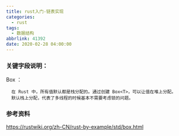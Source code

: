 ```yaml
---
title: rust入门-链表实现
categories:
  - rust
tags:
  - 数据结构
abbrlink: 41392
date: 2020-02-28 04:00:00
---
```


### 关键字段说明：

Box ：
```
  在 Rust 中，所有值默认都是栈分配的。通过创建 Box<T>，可以让值在堆上分配。
  默认栈上分配，代表了多线程的时候基本不需要考虑锁的问题。
```


### 参考资料

https://rustwiki.org/zh-CN/rust-by-example/std/box.html